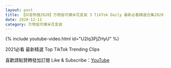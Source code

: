 ```yaml
---
layout: post
title: 【抖音熱搜2020】万物皆可爆米花变装 3 TikTok Daily 最新必看精選合集2020 12 11
date: 2020-12-11
category: 万物皆可爆米花变装
---
```


{% include youtube-video.html id="U2lq3PjZHyU" %}

2021必看 最新精選 Top TikTok Trending Clips

喜歡請點贊轉發加訂閱 Like & Subscribe：[YouTube](https://www.youtube.com/channel/UCAoR7VcanIPd04uEq_GIylA/videos)

